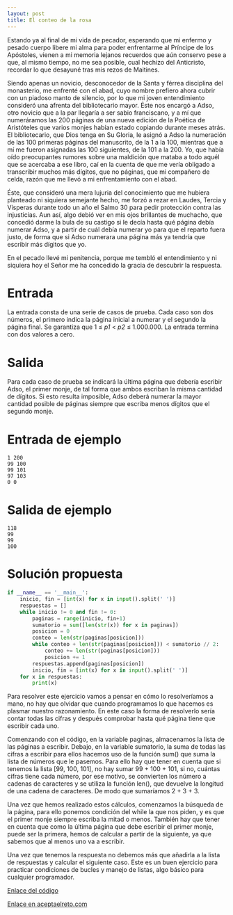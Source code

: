 ```yaml
---
layout: post
title: El conteo de la rosa
---
```


Estando ya al final de mi vida de pecador, esperando que mi enfermo y pesado cuerpo libere mi alma para poder enfrentarme al Príncipe de los Apóstoles, vienen a mi memoria lejanos recuerdos que aún conservo pese a que, al mismo tiempo, no me sea posible, cual hechizo del Anticristo, recordar lo que desayuné tras mis rezos de Maitines.

Siendo apenas un novicio, desconocedor de la Santa y férrea disciplina del monasterio, me enfrenté con el abad, cuyo nombre prefiero ahora cubrir con un piadoso manto de silencio, por lo que mi joven entendimiento consideró una afrenta del bibliotecario mayor. Éste nos encargó a Adso, otro novicio que a la par llegaría a ser sabio franciscano, y a mí que numeráramos las 200 páginas de una nueva edición de la Poética de Aristóteles que varios monjes habían estado copiando durante meses atrás. El bibliotecario, que Dios tenga en Su Gloria, le asignó a Adso la numeración de las 100 primeras páginas del manuscrito, de la 1 a la 100, mientras que a mí me fueron asignadas las 100 siguientes, de la 101 a la 200. Yo, que había oído preocupantes rumores sobre una maldición que mataba a todo aquél que se acercaba a ese libro, caí en la cuenta de que me vería obligado a transcribir muchos más dígitos, que no páginas, que mi compañero de celda, razón que me llevó a mi enfrentamiento con el abad.

Éste, que consideró una mera lujuria del conocimiento que me hubiera planteado ni siquiera semejante hecho, me forzó a rezar en Laudes, Tercia y Vísperas durante todo un año el Salmo 30 para pedir protección contra las injusticias. Aun así, algo debió ver en mis ojos brillantes de muchacho, que concedió darme la bula de su castigo si le decía hasta qué página debía numerar Adso, y a partir de cuál debía numerar yo para que el reparto fuera justo, de forma que si Adso numerara una página más ya tendría que escribir más dígitos que yo.

En el pecado llevé mi penitencia, porque me tembló el entendimiento y ni siquiera hoy el Señor me ha concedido la gracia de descubrir la respuesta.

# Entrada

La entrada consta de una serie de casos de prueba. Cada caso son dos números, el primero indica la página inicial a numerar y el segundo la página final. Se garantiza que 1 ≤ _p1_ < _p2_ ≤ 1.000.000. La entrada termina con dos valores a cero.

# Salida

Para cada caso de prueba se indicará la última página que debería escribir Adso, el primer monje, de tal forma que ambos escriban la misma cantidad de dígitos. Si esto resulta imposible, Adso deberá numerar la mayor cantidad posible de páginas siempre que escriba menos dígitos que el segundo monje.

# Entrada de ejemplo

```
1 200
99 100
99 101
97 103
0 0
```

# Salida de ejemplo

```
118
99
99
100
```
# Solución propuesta

``` python
if __name__ == '__main__':
    inicio, fin = [int(x) for x in input().split(' ')]
    respuestas = []
    while inicio != 0 and fin != 0:
        paginas = range(inicio, fin+1)
        sumatorio = sum([len(str(x)) for x in paginas])
        posicion = 0
        conteo = len(str(paginas[posicion]))
        while conteo + len(str(paginas[posicion])) < sumatorio // 2:
            conteo += len(str(paginas[posicion]))
            posicion += 1
        respuestas.append(paginas[posicion])
        inicio, fin = [int(x) for x in input().split(' ')]
    for x in respuestas:
        print(x)
```

Para resolver este ejercicio vamos a pensar en cómo lo resolveríamos a mano, no
hay que olvidar que cuando programamos lo que hacemos es plasmar nuestro razonamiento.
En este caso la forma de resolverlo sería contar todas las cifras y después comprobar
hasta qué página tiene que escribir cada uno.

Comenzando con el código, en la variable paginas, almacenamos la lista de las páginas
a escribir. Debajo, en la variable sumatorio, la suma de todas las cifras a escribir
para ellos hacemos uso de la función sum() que suma la lista de números que le pasemos.
Para ello hay que tener en cuenta que si tenemos la lista \[99, 100, 101\], no hay
sumar 99 + 100 + 101, si no, cuántas cifras tiene cada número, por ese motivo,
se convierten los número a cadenas de caracteres y se utiliza la función len(),
que devuelve la longitud de una cadena de caracteres. De modo que sumaríamos 2 + 3 + 3.

Una vez que hemos realizado estos cálculos, comenzamos la búsqueda de la página,
para ello ponemos condición del while la que nos piden, y es que el primer monje
siempre escriba la mitad o menos. También hay que tener en cuenta que como la última
página que debe escribir el primer monje, puede ser la primera, hemos de calcular
a partir de la siguiente, ya que sabemos que al menos uno va a escribir.

Una vez que tenemos la respuesta no debemos más que añadirla a la lista de respuestas
y calcular el siguiente caso. Este es un buen ejercicio para practicar condiciones de bucles
y manejo de listas, algo básico para cualquier programador.

[Enlace del código](https://github.com/israelem/aceptaelreto/blob/master/codes/2017-08-07-conteo.py)

[Enlace en aceptaelreto.com](https://www.aceptaelreto.com/problem/statement.php?id=323&potw=1)
